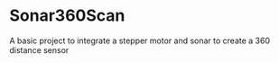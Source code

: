 # Sonar360Scan
A basic project to integrate a stepper motor and sonar to create a 360 distance sensor
